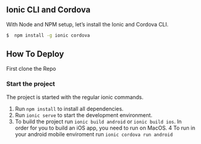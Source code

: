 ## Ionic CLI and Cordova
With Node and NPM setup, let’s install the Ionic and Cordova CLI.

```sh
$  npm install -g ionic cordova
```

## How To Deploy
First clone the Repo

### Start the project
The project is started with the regular ionic commands.

1. Run `npm install` to install all dependencies.
2. Run `ionic serve` to start the development environment.
3. To build the project run `ionic build android` or `ionic build ios`. In order for you to build an iOS app, you need to run on MacOS.
4 To run in your android mobile enviroment run `ionic cordova run android` 

